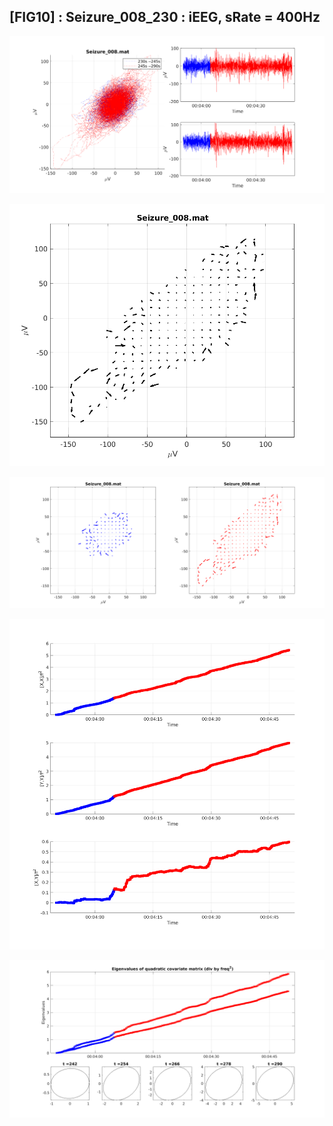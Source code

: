 ## [FIG10] : Seizure_008_230 : iEEG, sRate = 400Hz

![](../../output/phase/Seizure_008_230.png)

![](../../output/flow/Seizure_008_230.png)

![](../../output/flow2/Seizure_008_230.png)

![](../../output/quadvar/Seizure_008_230.png)

![](../../output/quadvareigval/Seizure_008_230.png)
